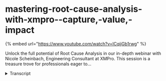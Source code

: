 # mastering-root-cause-analysis-with-xmpro--capture,-value,-impact
{% embed url="https://www.youtube.com/watch?v=lCqijGb1rwg" %}



Unlock the full potential of Root Cause Analysis in our in-depth webinar with Nicole Scheinbach, Engineering Consultant at XMPro. This session is a treasure trove for professionals eager to...
<details>
<summary>Transcript</summary>Unlock the full potential of Root Cause Analysis in our in-depth webinar with Nicole Scheinbach, Engineering Consultant at XMPro. This session is a treasure trove for professionals eager to...
hello everybody and welcome to our last

webinar for 2023 um today I have the uh

pleasure of Nicole's company who's going

to run us through root cause analysis

application uh going through some

terminology um and then jumping into

some of the ex and pro specific uh

pieces can you drop to the next slide

please

ni you can just pull the whole slide um

some of the areas that we're going to

cover is um she's going to run you

through what is a root cause analysis

some types some benefits um an exm Pro

blueprint um around root cause analysis

and then we're going to touch on at the

end there just our general blueprints

accelerators and patterns as well um

next slide please so it's my great

pleasure to introduce to you our one of

our resident Engineers uh Nicole so

Nicole if you could just give everyone a

brief introduction and the floor is

yours sure thank you uh so my name is

the shinbach uh my background is in

mechanical engineering so a little bit

just about my previous roles uh before

being an engagement lead at XM Pro I was

a reliability engineer in a polymer

facility uh primary responsibilities

included PM improvements PM reviews uh

equipment upgrades or modifications

based off process changes as well as uh

root cause

analysis uh I also was a remote process

engineer that specialized in asset

condition monitoring this was primarily

through the use of iot sensors that

track vibration across um personally I

was uh over 15 different Building

Product and paper mill facilities trying

to prevent unplanned downtime on their

equipment my current role is an

engagement lead I've had a number of

clients um including we nutrient and so

primary

focus of um to create use cases to

basically capture and codify knowledge

you know to ensure it's not lost

especially when people retire as well as

to enhance and streamline current

workflows to solve any sort of problems

um that clients may

have so some basic terminology alignment

so first of all what is a root cause

analysis most people are familiar with

this term but uh just to clarify so root

cause analysis is the pro uh sorry root

cause analysis aims to identify the

causes of a problem in order to identify

actions to help solve the issues so um

at a high level right you want to you

want to be identifying the actual causes

of a failure not necessarily the

symptoms I shown on the diagram on the

Left Right the symptoms are

typically uh what you you know you

actually see I.E a pump bearing has

locked up but why has the pump bearing

locked up and so through the root cause

analysis process the aim is to address

these causes and not necessarily just

the

symptoms uh next going into the

different types of root cause

analysis so there are many many types of

root cause analysis um we're going to

focus primarily on the ones that are of

the you know cause and effect type

analysis I listed here three that are

quite popular the first is the 5y

approach this is what our solution is

Loosely based B off of um and we'll go

into that once I launch into the demo uh

at a high level of 5y is an iterative

technique to explore the causes and

effects of un underlying uh certain

issue so usually people describe this as

when a child basically asks you know why

something has happened and they

continually ask why eventually they give

up or they get the answer they want um

in the same fashion right if you keep

asking why you're going to get more and

more into the detailed uh

the details of a problem until you

actually reach the root

cause um next we have the fishbone

diagram also called the Ishikawa diagram

so this is a visual method to organize

the cause and effect relationship into

categories there is a little fish on

that diagram to the right that is

typically what the structure does look

like the head is typically the actual um

problem and then the associated bones

are the different categories of uh

causes so this is used across multiple

Industries and there's different uh

pneumonics that people typically use for

the categories one common one is the 6m

for manufacturing there's also I believe

a 4M there's different um there's

different M categories based on how many

categories you want to go through the 6m

is basically Manpower method machine

materials mother nature and measurements

so that's a good starting point when

your team wants to start putting

Associated causes underneath a larger

category um finally there is the Paro

chart so the Paro chart aims to identify

the frequency and impact of a problem it

sometimes follows the 8020 rule where

most um most problems 80% of the

problems are caused by 20% of the causes

and so in a Paro chart you know you're

looking at the leftmost of the chart

basically which is you know what uh what

issue are are happening at a high

frequency as well as causing the most

downtime so typically uh my experience

with this is that at the end of the year

it's a good look back of a cumulative

impact my reliability engineer would

usually sit down our team right go

through basically look this is the

frequency and impact of some issues and

you know try to assign work accordingly

for the next year to address

those next uh benefits of doing a root

cause analysis so why would you want to

do this right the main I guess the main

benefit to doing this is to prevent

reoccurrence of issues in the future

right the whole goal is basically X Y

and Z happen causing a failure right so

you're wanting to create action items to

resolve the root cause of a specific

failure versus a symptoms again

referencing the tree right the symptoms

are what you visually see or visually

happens and the root cause you know

that's what you need to ident identify

and

resolve additionally um improved team

communication so you know working with

your colleagues there's multiple

disciplines there's you know a cross

functional team that you know provides

support for the whole process right so

you need to ensure first of all that the

full picture is captured right so you

want to involve as many relevant people

as possible in your RCA process so

everything that is relevant is captured

understood and addressed via team

collaboration you also Al want

everyone's you know um input to ensure

everyone is on the same page and agrees

what the steps are to ensure this

problem does not happen again right

everyone needs to agree finally in terms

of documentation right this

documentation is important you first

want to you know validate that you have

done your due diligence you've captured

all the associated data and evidence uh

as well as Associated action items to

you know close the loop and ensure this

doesn't happen again and this is also a

great way to in um share across your

organization so if you're in

manufacturing typically you're going to

have you know Associated sister sites

that are doing a similar process to you

which might have the identical equipment

so ideally you're wanting to share your

experience with them obviously not a

great experience but to ensure that this

doesn't happen to them again right or

doesn't happen to them in the same way

that the failure has happened um your

site now in terms of the right diagram

so this is sort of how the different um

steps and uh pieces that you need to

fully complete an RCA uh the first is

the problem identification so basically

what has happened um and how you're

going to you know capture that so you

know X Y and Z failed at this time and

this impact the next is the data

collection portion so this is an

important portion where you know again

utilizing your cross functional team you

want to be gathering all the necessary

data so you know PM plan operations rout

process data anything of relevance to

your failure you need to capture in a

timeline so you can see you know

potentially when the actual issue

cropped up next cause mapping and

identifying the root cause right you're

actually performing the the root cause

analysis and identifying what the issue

is finally closing the loop you need to

create actions that are addressing the

root cause or causes and ensure that

they are implemented so this issue does

not happen

again so how does this process integrate

into our XM Pro existing process so

typically um you know depending on the

client there may be a very uh very

specific use case or problem that they

want to address or it might be something

more broad for example reducing

unplanned downtime right that's quite a

broad statement and that's you know

something OB ly very common amongst um

sites you want to ensure that um we're

trying to identify the right items to

address this issue so typically we go

through this process of we first

identify you know the Bad actors right

you can do that eventually via Paro

chart um you want to identify ones that

are you know either frequently failing

or causing a massive impact on

production um operations next you go

into the failure modes right what is

actually causing the this bad actor to

fail you need to identify that to

properly address it um and then you know

coming into the root causes so again uh

identifying the root causes is the most

important part because if you don't

identify the proper root causes you're

not going to be addressing the correct

problem now items to the right basically

you know is the rest of our process here

you know we we identify now that we know

the root causes any of the leading

indicators what data sources we need to

integrate with and then you know

Associated recommendations with that so

um today though we are going to be

focusing on uh the root cause review so

we wanted to bring this uh blueprint

essentially to make available to people

because uh basically we have you know

implemented solutions for clients we now

are enabling you know clients and you

know even new clients right to utilize

our um root cause analysis application

to identify you know what kind of root

root causes are creating potential you

know downtime availability losses

anything like that you can utilize our

platform to create solutions to address

these

issues the XM ba XM Pro based rot cause

analysis

application so now I'm going to take you

through the

actual um the actual demo uh and you can

see kind of what we've provided in terms

of a a

blueprint second I

bring all right so we have here um the

demo so I'll quickly go through the

basic pieces of this landing page so

you'll land here the first part is uh

the left the number of failures per AET

type for the last 12 months months so

this is based off um ISO 224 which is

actually the structure that we've

utilized uh to create our um our

variation of the

fivey uh the iso code basically goes

over how to capture data in a quote

unquote like reliability format you know

to ensure when you're doing an analysis

you know later in the year everything's

captured into you know appropriate

categories so you can analyze in the

future uh this is is used across

multiple uh

manufacturing uh facilities as well as

you know different equipment types so

here for our sample right we have a

centrifugal pumps we have the broad

categories for failure mechanisms as

electrical failures external influences

material failures and mechanical

failures now coming on to the right card

action items due soon so this is at a

high level everything that you or all

the rcas that you've created

all the actions that are due so you know

this is great if you need to look up you

know potentially one that you have been

assigned to you know double checking

which ones you have and when they're due

or at a high level perhaps you know

maintenance manager looking at all the

associated action items that need to be

due and you doing any sort of necessary

followup finally we get to the bottom

card here the all root CA analysis card

so this uh this card allows you to

actually go through and um look back at

your for existing root cause analysis

look at any pending action item just

look at any of the timelines anything

like that once they're completed they

will be stored here so again for

documentation purposes you can reference

them in the

future so right now we're going to go

through and create uh a new RCA so you

can just see the general

process so first uh as mentioned in the

PowerPoint the failure details so we

just want to capture it high level first

of all what has happened and the

associated Financial impact right that's

the most important thing um you know you

typically do root cause analysis for you

know extremely high impact things you

know that you need to address um so for

this demo we have uh centrifugal pumps

uh as the as the asset type now going

forward you can add any Associated asset

types that you want so if you've got

Heat exchangers fans anything of that

nature you can add a structure in there

uh to add them just to your um RCA

application I'm going to go ahead and

just copy and paste some of this data in

so you don't have to watch me uh watch

me type here so we have a asset ID

equipment ID and what basically happen

so there was a pump and it was shut down

due to a high overall vibration in the

de bearing so this happen uh the

beginning of the month we're now trying

to evaluate it while everything is fresh

facility so uh this client is based out

of this fictional client is based out of

Texas and they have basically two areas

um of their facility in terms of safety

impact there was no safety impact a bit

of operational impact and a large uh

larger production impact

here so after completion of all these

fields it will automatically sum up

double check all your items here and you

can click save and continue oh apologies

I did not add a zero there there is some

validation on these fields these fields

are required so you do need to fill them

all in this is all necessary

information going on to our next phase

um timeline so this is the data you know

collection portion that's really you

know vital to your uh your cause mapping

right you need to identify all the

associated events that could have per U

that could have cumulated accumulated in

your failure now if you also notice up

here there are associated breadcrumbs

this provides additional navigation

between the pages as well as let I mean

let your team know essentially that this

is how many parts you still have to do

to complete your

RCA so coming back to um you have your

cross-sectional team basically available

and they're digging through and they've

noticed

that uh way back in June right we we

installed a new

assembly um and this was of normal um

normal maintenance there was an overhaul

and we just uh we installed a new

rebuilt assembly

here um digging through your cmms

records you notice that

unfortunately

um unfortunately here there was a

failure and it was all Hands-On deck the

failure of a fan and unfortunately a

scheduled TM was not completed so this

was for lubrication of that U of that

home uh now a couple days later there is

also a scheduled uh vibration route

that's done um it does not pick up any

sort of anomalous uh overall vibration

yet right maybe you know the bearing is

still okay at this point now

unfortunately

these these um lubrication PMs and B

routes they only happen every couple of

months right so everything looks to be

okay until an operator basically comes

up um and he's doing his normal routes

and he can he can hear something wrong

with this bearing um at that point it's

too late right uh your your bearing's

probably your bearing's probably done

what he does is he he tells his manager

um and his manager basically calls up um

the Rel liability and maintenance team

and they take another reading um

basically before the scheduled reading

basically on the day that it's taken

down the vibe comes and says look this

is a stage forbearing failure at this

point you need to shut it down I have no

idea when it's going to fail and we

don't want to just have a random

unplanned uh downtime in the middle of

the night when there's no

support so um your cross-sectional team

has basically gone through and put

together the series of events uh they

think you know this is good enough but

we think we have an idea now of what

could be what would have caused this

issue now we still need to capture

everyone that has participated so you

know obviously for documentation

purposes you want to capture everyone

that um is part of this first of all we

have uh Bob CA Bob Costa is a process

engineer we also want to

cap

well um you want to capture this for

documentation purposes but you also want

to ensure um that everyone here is

captured because when

you uh assign the action items uh you

can only assign the action items for

people that were captured here so again

you want to make sure everyone is

captured here so we next have Jill Smith

she's a reliability engineer she also

works at

company last but not least we have uh

Max berson he is the maintenance team

lead so he has provided his input into

this RCA and he is

Robson

comp.com okay so now we have our

participants now we have our timelines

um you know we want to go ahead and uh

save and

continue um as we go to this part

someone says oh you know I think I need

to revise part of my timeline okay so we

go back uh via the breadcrumbs here and

he says you know I want to make it clear

that my operator he informed me ASAP and

we tried to get this done as as soon as

possible so we want to add a an

additional note here it says um you know

operator

notified integer

immediately

well

okay so uh there is a couple additional

functions here one of them is the save

button so you can see the save button is

to the top right of each card if you do

need to make modifications you can go go

ahead and do so after a certain point in

the RCA you'll no longer be able to make

modifications right for documentation

purposes people can't just come back and

continually make modifications but at

this point right you haven't done the C

map you can make modifications you can

also delete and I don't necessarily want

to delete here but if you click here and

click delete you can you know delete

anything maybe um you're doing a

revision with your team and you decide

oh this event actually didn't happen or

you know potentially we need to shift

around some things you can go ahead and

delete and upload you know the necessary

information but we're going to go ahead

and save and

continue but coming onto the failure

analysis part right so this is the most

important part right ensuring that you

you capture the correct failure analysis

as well as you know identifying the root

cause so you can have corrective actions

to take so what failure mechanism so

again uh utilizing

14224 the iso code right there is highle

buckets that we want to place

again for documentation purposes in the

future so this uh overall vibration you

know causing uh bearing failure that

would typically be considered a

mechanical

failure H what kind of mechanical

failure was this well you know it was

related to specifically vibration and

why did this happen so what caused um

you know what did the vibration do

essentially to kill the pump and in this

case uh it created a bearing failure and

um the bearing failure was eventally

going to um freeze up the pump and the

pump was going to stop stop rotating so

after this part you're you're saying

okay so the failure mechanism which is

you know at the highest level what you

you you visibly see is that the bearing

failure due to vibration caused the pump

to fail now what kind of uh comments or

additional information can you

provide you go through and look at um

your system maybe your Vibe system and

you know you analys that and analyze

that data and you find that um you know

like in your timeline that these these

bearing uh readings indicated a stage

for failure and then um there was

indication of bpfo so basically at this

point your Vibe Tech is recommended

please you know shut down again we don't

want unplanned um

outages again this is kind of like the

higher level what you actually see now

we come down to the actual um failure

causes right so you know the bearing you

know um unless there was a manufacturing

defect right the bearing just doesn't

fail by itself it has it has some help

here right so in terms of um what we've

dug in through the timeline basically it

looks like a PM was missed and um don't

know if it's like within the system if

there's some way to you know ensure the

PM is done but essentially the p m is

missed right so that is kind of failur

to like the management the workflow

system right something something is not

aligning this is a critical piece of

equipment and when the PM is missed we

want to ensure that it is done again

right um we can't just be mying

PM so in terms of that um it's it's sort

of a CMM you know cmms potentially or

documentation error right basically or

you know potentially a management error

depending on on you know which one

you're team um goes for basically so um

you know the management of the PMS needs

to be re-evaluated you need to look at

basically uh how we can ensure that

critical PMS are are completed or

rescheduled you know um if the you know

potentially was done the day after this

may not have been an issue right so um

after you've evaluated with your team

you leave some comments

basically um and apologies um so the

definitely because of this uh unplanned

failure another piece of equipment all

hands were on Deck this PM was missed

and unfortunately because this PM only

happens uh not on a high frequency uh it

was not known until basically the

bearing was in a stage where failure

that was going to um that was going to

cause an unexpected

failure so this is your uh cause map

once you're happy with this you can go

to save and continue

and this is the final stage this is the

action portion so you can see here this

is the cosm that you just created now if

you do need to modify anything you can

go back to the failure analysis tab uh

via the breadcrumbs but right now you

can basically take a look at this um and

identify what sort of actions you need

to take to address this so in this case

um one of the things is that basically

the PM was missed right so we want to

identify why the PM was missed

um and some some notes here

basically because this was missed um we

need to discuss with maintenance how to

mitigate this in the F future I guess

the current practice is basically the PM

is closed and we wait for the next one

to come along but for certain PMS right

especially ones like this that can't be

the current

practice um max berson he is the

maintenance um he is in charge of kind

of assigning the different PMS he can

take a look at how we can potentially

address this in the future we should

probably give him some time right uh

probably at least a month or two right

he needs to go back through double check

double check what the current practice

is and communicate that to his

te next U we're noticing that basically

because there was no Contin continuous

vibration monitoring on this piece of

equipment um it was only picked up

because an operator heard the sounds

right which is that point it's not uh

it's not

savable and so you know we've been

hearing about all these iot sensors

right they they uh they returned

real-time data this could have

potentially caught it before it became a

stage for uh bearing failure why don't

we look into some of these iot sensors

there's a lot on the market right but um

you know based off our process and you

know needed temp requirements and things

like that we can probably find something

that we can install on there and ensure

that we are seeing the vibration data in

real

time so Jill Smith she is a reliability

engineer she's going to go through she's

going to take a look at any sort of

associated um iot sensor companies that

look like they could be a good fit for

our

application all right new

actions so theme is deliberated okay we

feel that these actions are are good um

and are addressing the issues now if we

do need to come back and add actions in

the future can go ahead um if we you

know think about something else or you

know X Y and Z otherwise we feel we feel

confident that this is going to address

this issue so now that you've created

your actions you're going to go ahead

and return

home and now you can see that um these

are um by RCI um you can see that this

one was created

um was created and so now you can go

back and reference that in the

future

all right um so that is the

demonstration again um a couple quick

items to note here so you can navigate

to the rcas Via here um so for example

if you want to see

um see this RCA another sample RCA you

see oh I want to reference like what was

discussed here it might have been a

while you can go back and see based off

the action item the RCA similarly you

can go back and reference the RCA

here oh

is not created it

is let's see this now you can basically

see what the information is that was

captured in that

RCA okay now I'm going to go back over

to Gavin um and he's going to finish out

this uh this

presentation thank you very much uh

Nicole the the one thing I will mention

is this is a blueprint so what that

means is if there's anything extra you

want to change you want to add to you

can adapt this to your own processes you

can change this to to your own way of

doing things um all the data is um

captured if you can go to the next slide

please Nicole all the data is captured

and the the other thing is even if you

flag something is deleted it's not

deleted from the database it's flagged

so you can't actually bring it up

however you can put a ton of metrics on

top of that and actually bring a lot of

that up we will be expanding on the

blueprints as well um and adding a lot

of different feedback options for the

reporting Etc so where can you find it

um it is part of our blueprints

accelerators and patents um we covered

that in a prior webinar what that is how

to access it um on that page if you hit

the landing page bottom right there's an

RSS feed if you click that it'll

actually um give you the RSS feed you

can load into your outlook Etc and then

you can be informed whenever we publish

new ones um out this particular one uh

should be out um just after these

webinars just before the holidays um and

you'll be able to access it uh and and

go from there you can also contribute to

these as well so if you have anything

you feel that you need to contribute uh

please don't be shy next slide

please and with that um thank you Nicole

for uh running us all through that um

this will be uh it for the webinars for

the year so we'll be taking a short

break uh for all the holidays that

everyone's going to go on and we'll be

seeing you in February

2024 um so be safe thank you for the

Fantastic um 2023 for attending feedback

and and comments um and we will pick

this up in February of next year thank

you all thank you

everyone
</details>